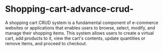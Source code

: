 # Shopping-cart-advance-crud-
A shopping cart CRUD system is a fundamental component of e-commerce websites or applications that enables users to browse, select, modify, and manage their shopping items. This system allows users to create a virtual cart, add products to it, view the cart's contents, update quantities or remove items, and proceed to checkout.
